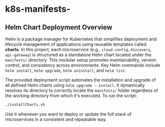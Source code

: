 # k8s-manifests-

## Helm Chart Deployment Overview

Helm is a package manager for Kubernetes that simplifies deployment and lifecycle management of applications using reusable templates called **charts**. In this project, each microservice (e.g., `cloud-config`, `discovery`, `api-gateway`) is structured as a standalone Helm chart located under the `manifests/` directory. This modular setup promotes maintainability, version control, and consistency across environments. Key Helm commands include `helm install`, `helm upgrade`, `helm uninstall`, and `helm list`.

The provided deployment script automates the installation and upgrade of all defined Helm charts using `helm upgrade --install`. It dynamically resolves its directory to correctly locate the `manifests/` folder regardless of the working directory from which it's executed. To run the script:

```bash
./installCharts.sh
```

Use it whenever you want to deploy or update the full stack of microservices in a consistent and repeatable way.
    